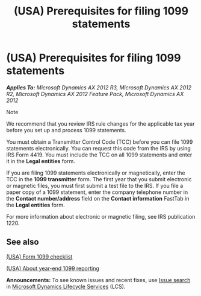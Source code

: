 ﻿---
title: (USA) Prerequisites for filing 1099 statements
TOCTitle: (USA) Prerequisites for filing 1099 statements
ms:assetid: 0c0771b8-82a0-412a-ada6-13233e0e3839
ms:mtpsurl: https://technet.microsoft.com/en-us/library/Aa569747(v=AX.60)
ms:contentKeyID: 36055993
ms.date: 07/08/2016
mtps_version: v=AX.60
---

# (USA) Prerequisites for filing 1099 statements 


_**Applies To:** Microsoft Dynamics AX 2012 R3, Microsoft Dynamics AX 2012 R2, Microsoft Dynamics AX 2012 Feature Pack, Microsoft Dynamics AX 2012_


> [!NOTE]
> <P>We recommend that you review IRS rule changes for the applicable tax year before you set up and process 1099 statements.</P>



You must obtain a Transmitter Control Code (TCC) before you can file 1099 statements electronically. You can request this code from the IRS by using IRS Form 4419. You must include the TCC on all 1099 statements and enter it in the **Legal entities** form.

If you are filing 1099 statements electronically or magnetically, enter the TCC in the **1099 transmitter** form. The first year that you submit electronic or magnetic files, you must first submit a test file to the IRS. If you file a paper copy of a 1099 statement, enter the company telephone number in the **Contact number/address** field on the **Contact information** FastTab in the **Legal entities** form.

For more information about electronic or magnetic filing, see IRS publication 1220.

## See also

[(USA) Form 1099 checklist](usa-form-1099-checklist.md)

[(USA) About year-end 1099 reporting](usa-about-year-end-1099-reporting.md)

  
**Announcements:** To see known issues and recent fixes, use [Issue search](http://go.microsoft.com/fwlink/?linkid=389258) in [Microsoft Dynamics Lifecycle Services](http://go.microsoft.com/fwlink/?linkid=306505) (LCS).

